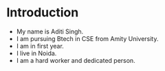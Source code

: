 # Introduction

- My name is Aditi Singh.
- I am pursuing Btech in CSE from Amity University.
- I am in first year.
- I live in Noida.
- I am a hard worker and dedicated person.  
